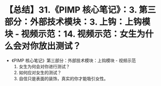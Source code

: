 # 【总结】31.《PIMP 核心笔记》：3. 第三部分：外部技术模块：3. 上钩：上钩模块 - 视频示范：14. 视频示范：女生为什么会对你放出测试？

-   《PIMP 核心笔记》第三部分：外部技术模块：上钩模块 - 视频示范
    1.  女生为何会对你进行测试？
    2.  如何应对女生的测试？
    3.  自信只是表面的装饰，真实的你才能吸引女性。